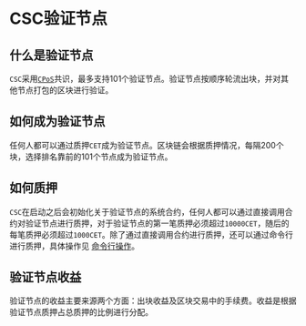 # CSC验证节点

## 什么是验证节点

`CSC`采用[`CPoS`](/consensus.md)共识，最多支持101个验证节点。验证节点按顺序轮流出块，并对其他节点打包的区块进行验证。

## 如何成为验证节点

任何人都可以通过质押`CET`成为验证节点。区块链会根据质押情况，每隔200个块，选择排名靠前的101个节点成为验证节点。

## 如何质押

`CSC`在启动之后会初始化关于验证节点的系统合约，任何人都可以通过直接调用合约对验证节点进行质押，对于验证节点的第一笔质押必须超过`10000CET`，随后的每笔质押必须超过`1000CET`。除了通过直接调用合约进行质押，还可以通过命令行进行质押，具体操作见 [命令行操作](/validator_cli.md)。

## 验证节点收益

验证节点的收益主要来源两个方面：出块收益及区块交易中的手续费。收益是根据验证节点质押占总质押的比例进行分配。
